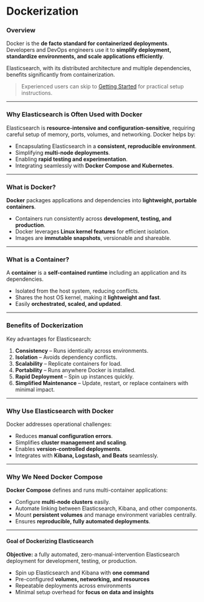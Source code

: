
# Dockerization

### Overview

Docker is the **de facto standard for containerized deployments**. Developers and DevOps engineers use it to **simplify deployment, standardize environments, and scale applications efficiently**.

Elasticsearch, with its distributed architecture and multiple dependencies, benefits significantly from containerization.

> Experienced users can skip to [Getting Started](gettingStarted.md) for practical setup instructions.

---

### Why Elasticsearch is Often Used with Docker

Elasticsearch is **resource-intensive and configuration-sensitive**, requiring careful setup of memory, ports, volumes, and networking. Docker helps by:

* Encapsulating Elasticsearch in a **consistent, reproducible environment**.
* Simplifying **multi-node deployments**.
* Enabling **rapid testing and experimentation**.
* Integrating seamlessly with **Docker Compose and Kubernetes**.

---

### What is Docker?

**Docker** packages applications and dependencies into **lightweight, portable containers**.

* Containers run consistently across **development, testing, and production**.
* Docker leverages **Linux kernel features** for efficient isolation.
* Images are **immutable snapshots**, versionable and shareable.

---

### What is a Container?

A **container** is a **self-contained runtime** including an application and its dependencies.

* Isolated from the host system, reducing conflicts.
* Shares the host OS kernel, making it **lightweight and fast**.
* Easily **orchestrated, scaled, and updated**.

---

### Benefits of Dockerization

Key advantages for Elasticsearch:

1. **Consistency** – Runs identically across environments.
2. **Isolation** – Avoids dependency conflicts.
3. **Scalability** – Replicate containers for load.
4. **Portability** – Runs anywhere Docker is installed.
5. **Rapid Deployment** – Spin up instances quickly.
6. **Simplified Maintenance** – Update, restart, or replace containers with minimal impact.

---

### Why Use Elasticsearch with Docker

Docker addresses operational challenges:

* Reduces **manual configuration errors**.
* Simplifies **cluster management and scaling**.
* Enables **version-controlled deployments**.
* Integrates with **Kibana, Logstash, and Beats** seamlessly.

---

### Why We Need Docker Compose

**Docker Compose** defines and runs multi-container applications:

* Configure **multi-node clusters** easily.
* Automate linking between Elasticsearch, Kibana, and other components.
* Mount **persistent volumes** and manage environment variables centrally.
* Ensures **reproducible, fully automated deployments**.

---

#### Goal of Dockerizing Elasticsearch

**Objective:** a fully automated, zero-manual-intervention Elasticsearch deployment for development, testing, or production.

* Spin up Elasticsearch and Kibana with **one command**
* Pre-configured **volumes, networking, and resources**
* Repeatable deployments across environments
* Minimal setup overhead for **focus on data and insights**

